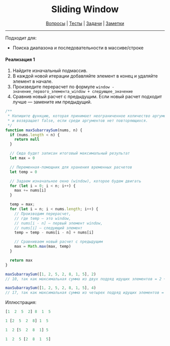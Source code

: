 <div align="center">

# Sliding Window

[Вопросы](https://github.com/dollaween/javascript-questions)
|
[Тесты](https://github.com/dollaween/javascript-tests)
|
[Задачи](https://github.com/dollaween/javascript-tasks)
|
[Заметки](https://github.com/dollaween/javascript-notes)

</div>

---

Подходит для:
* Поиска диапазона и последовательности в массиве/строке

#### Реализация 1
1. Найдите изначальный подмассив.
2. В каждой новой итерации добавляйте элемент в конец и удаляйте элемент в начале.
3. Произведите перерасчет по формуле `window - значение_первого_элемента_window + следующее_значение`
4. Сравнив новый расчет с предыдущим. Если новый расчет подходит лучше — замените им предыдущий.

```js
/**
 * Напишите функцию, которая принимает неограниченное количество аргументов
 * и возвращает false, если среди аргументов нет повторяющихся.
 */
function maxSubarraySum(nums, n) {
  if (nums.length < n) {
    return null
  }

  // Сюда будет записан итоговый максимальный результат
  let max = 0

  // Переменная-помощник для хранения временных расчетов
  let temp = 0

  // Задаем изначальное окно (window), которое будем двигать
  for (let i = 0; i < n; i++) {
    max += nums[i]
  }

  temp = max;
  for (let i = n; i < nums.length; i++) {
    // Производим перерасчет,
    // где temp — это window,
    // nums[i - n] — первый элемент window,
    // nums[i] — следующий элемент
    temp = temp - nums[i - n] + nums[i]

    // Сравниваем новый расчет с предыдущим
    max = Math.max(max, temp)
  }

  return max
}

maxSubarraySum([1, 2, 5, 2, 8, 1, 5], 2)
// 10, так как максимальная сумма из двух подряд идущих элементов = 2 + 8

maxSubarraySum([1, 2, 5, 2, 8, 1, 5], 4)
// 17, так как максимальная сумма из четырех подряд идущих элементов = 2 + 5 + 2 + 8
```

Иллюстрация:
```js
[1  2  5  2] 8  1  5

1 [2  5  2  8] 1  5

1  2 [5  2  8  1] 5

1  2  5 [2  8  1  5]
```
